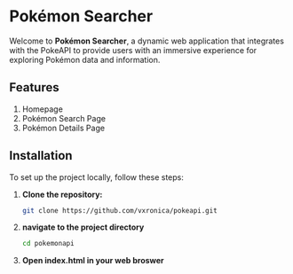 # Pokémon Searcher

Welcome to **Pokémon Searcher**, a dynamic web application that integrates with the PokeAPI to provide users with an immersive experience for exploring Pokémon data and information. 


## Features

1. Homepage
2. Pokémon Search Page
3. Pokémon Details Page


## Installation

To set up the project locally, follow these steps:

1. **Clone the repository:**
   ```bash
   git clone https://github.com/vxronica/pokeapi.git
   ```
2. **navigate to the project directory**
   ```bash
   cd pokemonapi
   ```
3. **Open index.html in your web broswer**
